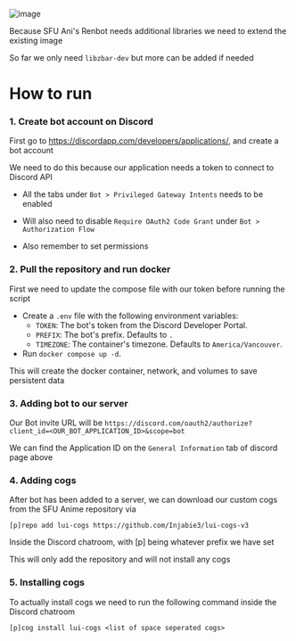 ![image](https://github.com/xXJadeRabbitXx/docker-ren/blob/main/banner.png)

Because SFU Ani's Renbot needs additional libraries we need to extend the existing image

So far we only need `libzbar-dev` but more can be added if needed

# How to run

### 1. Create bot account on Discord
First go to https://discordapp.com/developers/applications/, and create a bot account

We need to do this because our application needs a token to connect to Discord API

- All the tabs under `Bot > Privileged Gateway Intents` needs to be enabled

- Will also need to disable `Require OAuth2 Code Grant` under `Bot > Authorization Flow`

- Also remember to set permissions


### 2. Pull the repository and run docker

First we need to update the compose file with our token before running the script

- Create a `.env` file with the following environment variables:
    - `TOKEN`: The bot's token from the Discord Developer Portal.
    - `PREFIX`: The bot's prefix. Defaults to `.`
    - `TIMEZONE`: The container's timezone. Defaults to `America/Vancouver`.
- Run `docker compose up -d`.

This will create the docker container, network, and volumes to save persistent data

### 3. Adding bot to our server

Our Bot invite URL will be `https://discord.com/oauth2/authorize?client_id=<OUR_BOT_APPLICATION_ID>&scope=bot`

We can find the Application ID on the `General Information` tab of discord page above

### 4. Adding cogs

After bot has been added to a server, we can download our custom cogs from the SFU Anime repository via 

```[p]repo add lui-cogs https://github.com/Injabie3/lui-cogs-v3```

Inside the Discord chatroom, with [p] being whatever prefix we have set

This will only add the repository and will not install any cogs

### 5. Installing cogs

To actually install cogs we need to run the following command inside the Discord chatroom

```[p]cog install lui-cogs <list of space seperated cogs>```

